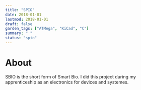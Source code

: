 ```yaml
---
title: "SPIO"
date: 2018-01-01
lastmod: 2018-01-01
draft: false
garden_tags: ["ATMega", "KiCad", "C"]
summary: " "
status: "spio"
---
```


# About
SBIO is the short form of Smart Bio.
I did this project during my apprenticeship as an electronics for devices and systemes.
